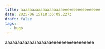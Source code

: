 ```yaml
---
title: aaaaaaaaaaaaaaaaaaaeeeeeeeeeeeeeeeee
date: 2025-06-15T18:36:09.227Z
draft: false
tags:
  - hugo
---
```

aaaaaaaaaaaaaaaaaaaeeeeeeeeeeeeeeeee